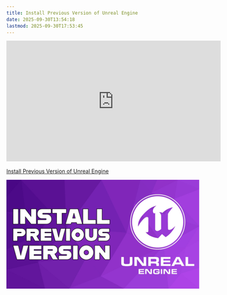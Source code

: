 ```yaml
---
title: Install Previous Version of Unreal Engine
date: 2025-09-30T13:54:18
lastmod: 2025-09-30T17:53:45
---
```


<div class="video-grid">

<div class="iframe-16-9-container">
<iframe class="youTubeIframe" width="560" height="315" src="https://www.youtube.com/embed/SbMuowrbKe0" title="YouTube video player" frameborder="0" allow="accelerometer; autoplay; clipboard-write; encrypted-media; gyroscope; picture-in-picture; web-share" referrerpolicy="strict-origin-when-cross-origin" allowfullscreen></iframe>
</div>

</div>

[Install Previous Version of Unreal Engine](https://youtu.be/OMrvhrPEYeg)

[![Install Previous Version of Unreal Engine](./attachments/install-previous-version-of-unreal-engine.jpg)](https://youtu.be/OMrvhrPEYeg)
